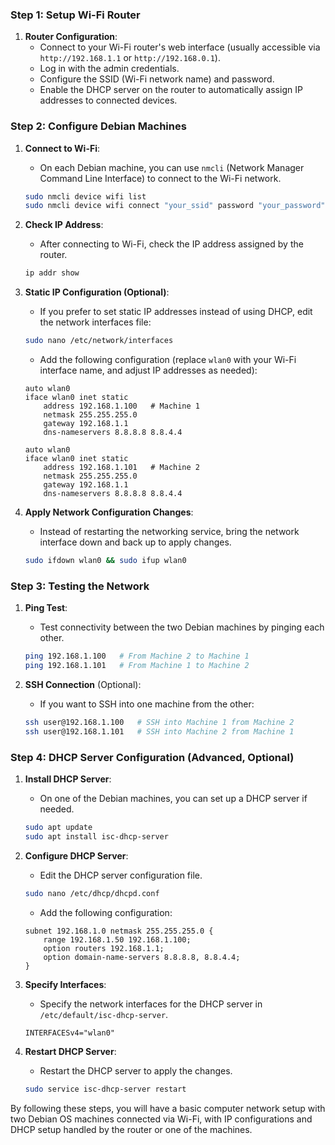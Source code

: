 ### **Step 1: Setup Wi-Fi Router**

1. **Router Configuration**:
   - Connect to your Wi-Fi router's web interface (usually accessible via `http://192.168.1.1` or `http://192.168.0.1`).
   - Log in with the admin credentials.
   - Configure the SSID (Wi-Fi network name) and password.
   - Enable the DHCP server on the router to automatically assign IP addresses to connected devices.

### **Step 2: Configure Debian Machines**

1. **Connect to Wi-Fi**:
   - On each Debian machine, you can use `nmcli` (Network Manager Command Line Interface) to connect to the Wi-Fi network.
   ```bash
   sudo nmcli device wifi list
   sudo nmcli device wifi connect "your_ssid" password "your_password"
   ```

2. **Check IP Address**:
   - After connecting to Wi-Fi, check the IP address assigned by the router.
   ```bash
   ip addr show
   ```

3. **Static IP Configuration (Optional)**:
   - If you prefer to set static IP addresses instead of using DHCP, edit the network interfaces file:
   ```bash
   sudo nano /etc/network/interfaces
   ```
   - Add the following configuration (replace `wlan0` with your Wi-Fi interface name, and adjust IP addresses as needed):
   ```plaintext
   auto wlan0
   iface wlan0 inet static
       address 192.168.1.100   # Machine 1
       netmask 255.255.255.0
       gateway 192.168.1.1
       dns-nameservers 8.8.8.8 8.8.4.4
   ```

   ```plaintext
   auto wlan0
   iface wlan0 inet static
       address 192.168.1.101   # Machine 2
       netmask 255.255.255.0
       gateway 192.168.1.1
       dns-nameservers 8.8.8.8 8.8.4.4
   ```

4. **Apply Network Configuration Changes**:
   - Instead of restarting the networking service, bring the network interface down and back up to apply changes.
   ```bash
   sudo ifdown wlan0 && sudo ifup wlan0
   ```

### **Step 3: Testing the Network**

1. **Ping Test**:
   - Test connectivity between the two Debian machines by pinging each other.
   ```bash
   ping 192.168.1.100   # From Machine 2 to Machine 1
   ping 192.168.1.101   # From Machine 1 to Machine 2
   ```

2. **SSH Connection** (Optional):
   - If you want to SSH into one machine from the other:
   ```bash
   ssh user@192.168.1.100   # SSH into Machine 1 from Machine 2
   ssh user@192.168.1.101   # SSH into Machine 2 from Machine 1
   ```

### **Step 4: DHCP Server Configuration (Advanced, Optional)**

1. **Install DHCP Server**:
   - On one of the Debian machines, you can set up a DHCP server if needed.
   ```bash
   sudo apt update
   sudo apt install isc-dhcp-server
   ```

2. **Configure DHCP Server**:
   - Edit the DHCP server configuration file.
   ```bash
   sudo nano /etc/dhcp/dhcpd.conf
   ```
   - Add the following configuration:
   ```plaintext
   subnet 192.168.1.0 netmask 255.255.255.0 {
       range 192.168.1.50 192.168.1.100;
       option routers 192.168.1.1;
       option domain-name-servers 8.8.8.8, 8.8.4.4;
   }
   ```

3. **Specify Interfaces**:
   - Specify the network interfaces for the DHCP server in `/etc/default/isc-dhcp-server`.
   ```plaintext
   INTERFACESv4="wlan0"
   ```

4. **Restart DHCP Server**:
   - Restart the DHCP server to apply the changes.
   ```bash
   sudo service isc-dhcp-server restart
   ```

By following these steps, you will have a basic computer network setup with two Debian OS machines connected via Wi-Fi, with IP configurations and DHCP setup handled by the router or one of the machines.